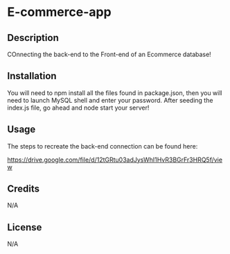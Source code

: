 # E-commerce-app

## Description
COnnecting the back-end to the Front-end of an Ecommerce database!

## Installation 
You will need to npm install all the files found in package.json, then you will need to launch MySQL shell and enter your password. After seeding the index.js file, go ahead and node start your server!

## Usage
The steps to recreate the back-end connection can be found here:

https://drive.google.com/file/d/12tGRtu03adJysWhI1HvR3BGrFr3HRQ5f/view


## Credits 
N/A 

## License
N/A 